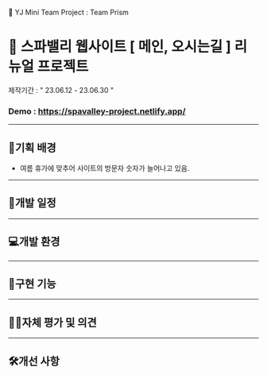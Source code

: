 🌈 YJ Mini Team Project : Team Prism

# 🥽 스파밸리 웹사이트 [ 메인, 오시는길 ] 리뉴얼 프로젝트 <br>

제작기간 : " 23.06.12 - 23.06.30 " <br>

### Demo : https://spavalley-project.netlify.app/

---

## 🧾기획 배경

- 여름 휴가에 맞추어 사이트의 방문자 숫자가 늘어나고 있음.

---

## 📅개발 일정

---

## 💻개발 환경

---

## 📲구현 기능

---

## 👨‍💻자체 평가 및 의견

---

## 🛠️개선 사항
